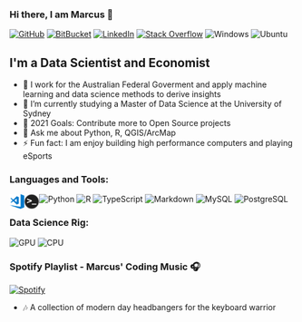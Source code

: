 ### Hi there, I am Marcus 👋
[![GitHub](https://img.shields.io/badge/GitHub-100000?style=for-the-badge&logo=github&logoColor=white)](https://github.com/marcus-suresh)
[![BitBucket](https://img.shields.io/badge/Bitbucket-330F63?style=for-the-badge&logo=bitbucket&logoColor=white)](https://bitbucket.csiro.au/projects/DDE/repos/pyimpuyte/browse)
[![LinkedIn](https://img.shields.io/badge/LinkedIn-0077B5?style=for-the-badge&logo=linkedin&logoColor=white)](https://www.linkedin.com/feed/)
[![Stack Overflow](https://img.shields.io/badge/Stack_Overflow-FE7A16?style=for-the-badge&logo=stack-overflow&logoColor=white)](https://stackoverflow.com/users/14997939/marcus-suresh)
![Windows](https://img.shields.io/badge/Windows-0078D6?style=for-the-badge&logo=windows&logoColor=white)
![Ubuntu](https://img.shields.io/badge/Ubuntu-E95420?style=for-the-badge&logo=ubuntu&logoColor=white)
  

## I'm a Data Scientist and Economist

- 🔭 I work for the Australian Federal Goverment and apply machine learning and data science methods to derive insights
- 🌱 I’m currently studying a Master of Data Science at the University of Sydney
- 🥅 2021 Goals: Contribute more to Open Source projects
- 💬 Ask me about Python, R, QGIS/ArcMap
- ⚡ Fun fact: I am enjoy building high performance computers and playing eSports


### Languages and Tools:

![Python](https://img.shields.io/badge/Python-3776AB?style=for-the-badge&logo=python&logoColor=white)
![R](https://img.shields.io/badge/R-276DC3?style=for-the-badge&logo=r&logoColor=white)
<img align="left" alt="Visual Studio Code" width="26px" src="https://raw.githubusercontent.com/github/explore/80688e429a7d4ef2fca1e82350fe8e3517d3494d/topics/visual-studio-code/visual-studio-code.png" />
<img align="left" alt="Terminal" width="26px" src="https://raw.githubusercontent.com/github/explore/80688e429a7d4ef2fca1e82350fe8e3517d3494d/topics/terminal/terminal.png" />
![TypeScript](https://img.shields.io/badge/TypeScript-007ACC?style=for-the-badge&logo=typescript&logoColor=white)
![Markdown](https://img.shields.io/badge/Markdown-000000?style=for-the-badge&logo=markdown&logoColor=white)
![MySQL](https://img.shields.io/badge/MySQL-00000F?style=for-the-badge&logo=mysql&logoColor=white)
![PostgreSQL](https://img.shields.io/badge/PostgreSQL-316192?style=for-the-badge&logo=postgresql&logoColor=white)

### Data Science Rig:
![GPU](https://img.shields.io/badge/NVIDIA-RTX2080Ti-76B900?style=for-the-badge&logo=nvidia&logoColor=white)
![CPU](https://img.shields.io/badge/Intel-Core_i9_9900K_OC'd_5.0_GHz-0071C5?style=for-the-badge&logo=intel&logoColor=white)


### Spotify Playlist - Marcus' Coding Music 🎧
[![Spotify](https://img.shields.io/badge/Spotify_--_Marcus'_Coding_Music-1ED760?&style=for-the-badge&logo=spotify&logoColor=white)](https://open.spotify.com/playlist/1gAuCsD6P4ta5NvdLjsAwo?si=1Jisn1HBSB-z63KkotHI1w)
- 🎶 A collection of modern day headbangers for the keyboard warrior


